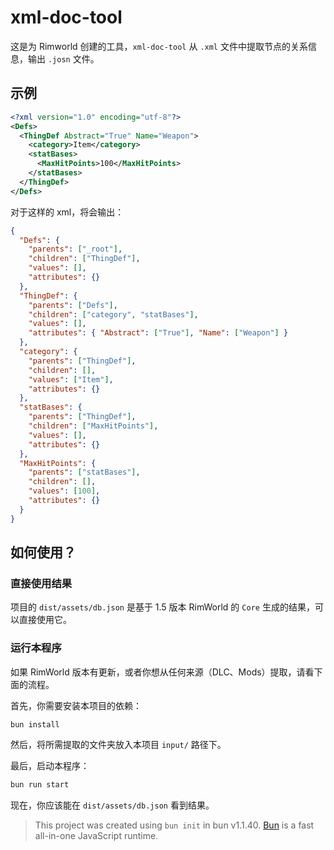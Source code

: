 # xml-doc-tool

这是为 Rimworld 创建的工具，`xml-doc-tool` 从 `.xml` 文件中提取节点的关系信息，输出 `.josn` 文件。

## 示例

```xml
<?xml version="1.0" encoding="utf-8"?>
<Defs>
  <ThingDef Abstract="True" Name="Weapon">
    <category>Item</category>
    <statBases>
      <MaxHitPoints>100</MaxHitPoints>
    </statBases>
  </ThingDef>
</Defs>
```

对于这样的 xml，将会输出：

```json
{
  "Defs": {
    "parents": ["_root"],
    "children": ["ThingDef"],
    "values": [],
    "attributes": {}
  },
  "ThingDef": {
    "parents": ["Defs"],
    "children": ["category", "statBases"],
    "values": [],
    "attributes": { "Abstract": ["True"], "Name": ["Weapon"] }
  },
  "category": {
    "parents": ["ThingDef"],
    "children": [],
    "values": ["Item"],
    "attributes": {}
  },
  "statBases": {
    "parents": ["ThingDef"],
    "children": ["MaxHitPoints"],
    "values": [],
    "attributes": {}
  },
  "MaxHitPoints": {
    "parents": ["statBases"],
    "children": [],
    "values": [100],
    "attributes": {}
  }
}
```

## 如何使用？

### 直接使用结果

项目的 `dist/assets/db.json` 是基于 1.5 版本 RimWorld 的 `Core` 生成的结果，可以直接使用它。

### 运行本程序

如果 RimWorld 版本有更新，或者你想从任何来源（DLC、Mods）提取，请看下面的流程。

首先，你需要安装本项目的依赖：

```sh
bun install
```

然后，将所需提取的文件夹放入本项目 `input/` 路径下。

最后，启动本程序：

```sh
bun run start
```

现在，你应该能在 `dist/assets/db.json` 看到结果。

> This project was created using `bun init` in bun v1.1.40. [Bun](https://bun.sh) is a fast all-in-one JavaScript runtime.
